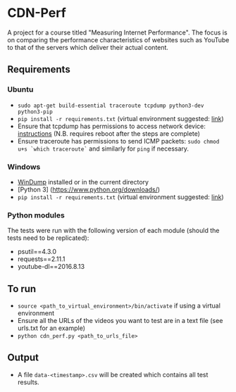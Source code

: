 # CDN-Perf
A project for a course titled "Measuring Internet Performance".
The focus is on comparing the performance characteristics of websites such as YouTube to that of the servers which deliver their actual content.

## Requirements
### Ubuntu
  - ```sudo apt-get build-essential traceroute tcpdump python3-dev python3-pip```
  - ```pip install -r requirements.txt``` (virtual environment suggested: [link](http://stackoverflow.com/a/23842752))
  - Ensure that tcpdump has permissions to access network device: [instructions](http://askubuntu.com/a/632189) (N.B. requires reboot after the steps are complete)
  - Ensure traceroute has permissions to send ICMP packets: ``` sudo chmod u+s `which traceroute` ``` and similarly for ```ping``` if necessary.

### Windows
  - [WinDump](https://www.winpcap.org/windump/install/default.htm) installed or in the current directory
  - [Python 3] (https://www.python.org/downloads/)
  - ```pip install -r requirements.txt``` (virtual environment suggested: [link](http://stackoverflow.com/a/23842752))

### Python modules
The tests were run with the following version of each module (should the tests need to be replicated):
  - psutil==4.3.0
  - requests==2.11.1
  - youtube-dl==2016.8.13

## To run
  - ```source <path_to_virtual_environment>/bin/activate``` if using a virtual environment
  - Ensure all the URLs of the videos you want to test are in a text file (see urls.txt for an example)
  - ```python cdn_perf.py <path_to_urls_file>```

## Output
  - A file ```data-<timestamp>.csv``` will be created which contains all test results.
